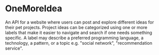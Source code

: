 # OneMoreIdea

An API for a website where users can post and explore different ideas for their pet projects. Project ideas can be categorized using one or more labels that make it easier to navigate and search if one needs something specific. A label may describe a preferred programming language, a technology, a pattern, or a topic e.g. "social network", "recommendation service".
